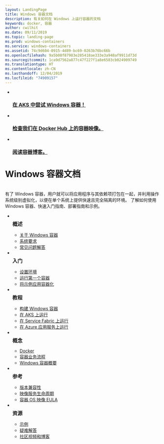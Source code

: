 ```yaml
---
layout: LandingPage
title: Windows 容器文档
description: 有关如何在 Windows 上运行容器的文档
keywords: docker, 容器
author: cwilhit
ms.date: 09/11/2019
ms.topic: landing-page
ms.prod: windows-containers
ms.service: windows-containers
ms.assetid: 74c9d604-0915-4d89-bc69-0263b76bc66b
ms.openlocfilehash: 9a5b08f87983e285418ae333e3a948af9911d73d
ms.sourcegitcommit: 1ca9d7562a877c47f227f1a8e6583cb024909749
ms.translationtype: HT
ms.contentlocale: zh-CN
ms.lasthandoff: 12/04/2019
ms.locfileid: "74909157"
---
```

<div id="main" class="v2">
    <ul class="cardsY panelContent featuredContent">
        <li>
            <a href="https://docs.microsoft.com/en-us/azure/aks/windows-container-cli" data-linktype="external">
                <div class="cardSize">
                    <div class="cardPadding">
                        <div class="card">
                            <div class="cardImageOuter">
                                <div class="cardImage">
                                    <img src="media/logo_kubernetes.svg" alt="" data-linktype="relative-path">
                                </div>
                            </div>
                            <div class="cardText">
                                <h3>在 AKS 中尝试 Windows 容器！</h3>
                            </div>
                        </div>
                    </div>
                </div>
            </a>
        </li>
        <li>
            <a href="https://hub.docker.com/_/microsoft-windows-base-os-images" data-linktype="external">
                <div class="cardSize">
                    <div class="cardPadding">
                        <div class="card">
                            <div class="cardImageOuter">
                                <div class="cardImage">
                                    <img src="media/logo_docker.svg" alt="" data-linktype="relative-path">
                                </div>
                            </div>
                            <div class="cardText">
                                <h3>检查我们在 Docker Hub 上的容器映像。</h3>
                            </div>
                        </div>
                    </div>
                </div>
            </a>
        </li>
        <li>
            <a href="https://techcommunity.microsoft.com/t5/Containers/bg-p/Containers" data-linktype="external">
                <div class="cardSize">
                    <div class="cardPadding">
                        <div class="card">
                            <div class="cardImageOuter">
                                <div class="cardImage">
                                    <img src="media/i_blog.svg" alt="" data-linktype="relative-path">
                                </div>
                            </div>
                            <div class="cardText">
                                <h3>阅读容器博客。</h3>
                            </div>
                        </div>
                    </div>
                </div>
            </a>
        </li>
    </ul>
    <h1>Windows 容器文档</h1>
    <br/>
    <div class="abstract">有了 Windows 容器，用户就可以将应用程序与其依赖项打包在一起，并利用操作系统级别虚拟化，以便在单个系统上提供快速且完全隔离的环境。 了解如何使用 Windows 容器、快速入门指南、部署指南和示例。</div>
    <ul class="cardsW panelContent featuredContent">
        <li>
            <div class="cardSize">
                <div class="cardPadding">
                    <div class="card">
                        <div class="cardImageOuter">
                            <div class="cardImage bgdAccent1">
                                <img src="media/virtualization-containers-about.svg" alt="" data-linktype="relative-path">
                            </div>
                        </div>
                        <div class="cardText">
                            <h3 style="margin: 8px 0 2px 0;">概述</h3>
                            <ul>
                                <li><a href="/en-us/virtualization/windowscontainers/about/index" data-linktype="absolute-path">关于 Windows 容器</a></li>
                                <li><a href="/en-us/virtualization/windowscontainers/deploy-containers/system-requirements" data-linktype="absolute-path">系统要求</a></li>
                                <li><a href="/en-us/virtualization/windowscontainers/about/faq" data-linktype="absolute-path">常见问题解答</a></li>
                            </ul>
                        </div>
                    </div>
                </div>
            </div>
        </li>
        <li>
            <div class="cardSize">
                <div class="cardPadding">
                    <div class="card">
                        <div class="cardImageOuter">
                            <div class="cardImage bgdAccent1">
                                <img src="media/virtualization-containers-quick-start.svg" alt="" data-linktype="relative-path">
                            </div>
                        </div>
                        <div class="cardText">
                            <h3 style="margin: 8px 0 2px 0;">入门</h3>
                            <ul>
                                <li><a href="/en-us/virtualization/windowscontainers/quick-start/set-up-environment" data-linktype="external">设置环境</a></li>
                                <li><a href="/en-us/virtualization/windowscontainers/quick-start/run-your-first-container" data-linktype="external">运行第一个容器</a></li>
                                <li><a href="/en-us/virtualization/windowscontainers/quick-start/building-sample-app" data-linktype="external">将示例应用容器化</a></li>
                            </ul>
                        </div>
                    </div>
                </div>
            </div>
        </li>
        <li>
            <div class="cardSize">
                <div class="cardPadding">
                    <div class="card">
                        <div class="cardImageOuter">
                            <div class="cardImage bgdAccent1">
                                <img src="media/container-tutorials.svg" alt="" data-linktype="relative-path">
                            </div>
                        </div>
                        <div class="cardText">
                            <h3 style="margin: 8px 0 2px 0;">教程</h3>
                            <ul>
                                <li><a href="/en-us/virtualization/windowscontainers/manage-docker/manage-windows-dockerfile" data-linktype="external">构建 Windows 容器</a></li>
                                <li><a href="/azure/aks/windows-container-cli" data-linktype="external">在 AKS 上运行</a></li>
                                <li><a href="/azure/service-fabric/service-fabric-quickstart-containers" data-linktype="external">在 Service Fabric 上运行</a></li>
                                <li><a href="/azure/app-service/app-service-web-get-started-windows-container" data-linktype="external">在 Azure 应用服务上运行</a></li>
                            </ul>
                        </div>
                    </div>
                </div>
            </div>
        </li>
        <li>
            <div class="cardSize">
                <div class="cardPadding">
                    <div class="card">
                        <div class="cardImageOuter">
                            <div class="cardImage bgdAccent1">
                                <img src="media/virtualization-containers-management-tools.svg" alt="" data-linktype="relative-path">
                            </div>
                        </div>
                        <div class="cardText">
                            <h3 style="margin: 8px 0 2px 0;">概念</h3>
                            <ul>
                                <li><a href="/en-us/virtualization/windowscontainers/manage-docker/configure-docker-daemon" data-linktype="external">Docker</a></li>
                                <li><a href="/virtualization/windowscontainers/about/overview-container-orchestrators" data-linktype="external">容器业务流程</a></li>
                                <li><a href="/virtualization/windowscontainers/manage-containers/container-base-images" data-linktype="external">Windows 容器概要</a></li>
                            </ul>
                        </div>
                    </div>
                </div>
            </div>
        </li>
        <li>
            <div class="cardSize">
                <div class="cardPadding">
                    <div class="card">
                        <div class="cardImageOuter">
                            <div class="cardImage bgdAccent1">
                                <img src="media/container-reference.svg" alt="" data-linktype="relative-path">
                            </div>
                        </div>
                        <div class="cardText">
                            <h3 style="margin: 8px 0 2px 0;">参考</h3>
                            <ul>
                                <li><a href="/en-us/virtualization/windowscontainers/deploy-containers/version-compatibility" data-linktype="external">版本兼容性</a></li>
                                <li><a href="/en-us/virtualization/windowscontainers/deploy-containers/base-image-lifecycle" data-linktype="external">映像服务生命周期</a></li>
                                <li><a href="/en-us/virtualization/windowscontainers/images-eula" data-linktype="external">容器 OS 映像 EULA</a></li>
                            </ul>
                        </div>
                    </div>
                </div>
            </div>
        </li>
        <li>
            <div class="cardSize">
                <div class="cardPadding">
                    <div class="card">
                        <div class="cardImageOuter">
                            <div class="cardImage bgdAccent1">
                                <img src="media/virtualization-containers-community.svg" alt="" data-linktype="relative-path">
                            </div>
                        </div>
                        <div class="cardText">
                            <h3 style="margin: 8px 0 2px 0;">资源</h3>
                            <ul>
                                <li><a href="/en-us/virtualization/windowscontainers/samples" data-linktype="external">示例</a></li>
                                <li><a href="/en-us/virtualization/windowscontainers/troubleshooting" data-linktype="external">疑难解答</a></li>
                                <li><a href="/en-us/virtualization/windowscontainers/communitylinks" data-linktype="external">社区视频和博客</a></li>
                            </ul>
                        </div>
                    </div>
                </div>
            </div>
        </li>
    </ul>
</div>
